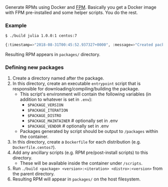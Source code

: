 Generate RPMs using Docker and [FPM](https://github.com/jordansissel/fpm). Basically you get a Docker image with FPM pre-installed and some helper scripts. You do the rest.

### Example
```bash
$ ./build julia 1.0.0:1 centos:7

{:timestamp=>"2018-08-31T00:45:52.937327+0000", :message=>"Created package", :path=>"/packages/julia-1.0.0-1.centos7.x86_64.rpm"}

```
Resulting RPM appears in `packages/` directory.

### Defining new packages
1. Create a directory named after the package.
2. In this directory, create an executable `entrypoint` script that is responsible for downloading/compiling/building the package.
   - This script's environment will contain the following variables (in addition to whatever is set in `.env`):
     - `$PACKAGE_VERSION`
     - `$PACKAGE_ITERATION`
     - `$PACKAGE_DISTRO`
     - `$PACKAGE_MAINTAINER`  # optionally set in .env
     - `$PACKAGE_VENDOR`      # optionally set in .env
   - Packages generated by script should be output to `/packages` within the container.
3. In this directory, create a `Dockerfile` for each distribution (e.g. `Dockerfile.centos7`).
4. Add any ancillary scripts (e.g. RPM pre/post-install scripts) to this directory.
   - These will be available inside the container under `/scripts`.
4. Run `./build <package> <version>:<iteration> <distro>:<version>` from the parent directory.
5. Resulting RPM will appear in `packages/` on the host filesystem.
